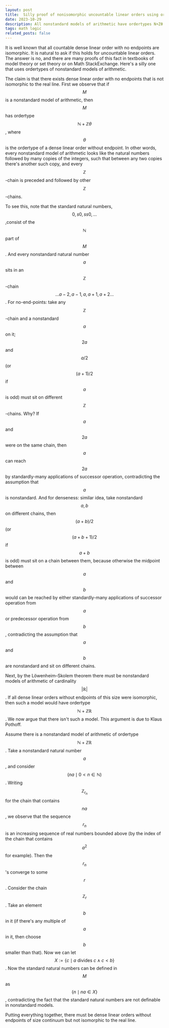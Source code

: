 ```yaml
---
layout: post
title:  Silly proof of nonisomorphic uncountable linear orders using ordertypes of nonstandard models of arithmetic
date: 2023-10-29
description: All nonstandard models of arithmetic have ordertypes N+Zθ. None has ordertype N+ZR.
tags: math logic
related_posts: false
---
```


It is well known that all countable dense linear order with no endpoints are isomorphic. It is natural to ask if this holds for uncountable linear orders. The answer is no, and there are many proofs of this fact in textbooks of model theory or set theory or on Math StackExchange. Here's a silly one that uses ordertypes of nonstandard models of arithmetic.

The claim is that there exists dense linear order with no endpoints that is not isomorphic to the real line. First we observe that if $$M$$ is a nonstandard model of arithmetic, then $$M$$ has ordertype $$\mathbb{N}+\mathbb{Z}\theta$$, where $$\theta$$ is the ordertype of a dense linear order without endpoint. In other words, every nonstandard model of arithmetic looks like the natural numbers followed by many copies of the integers, such that between any two copies there's another such copy, and every $$\mathbb{Z}$$-chain is preceded and followed by other $$\mathbb{Z}$$-chains.

To see this, note that the standard natural numbers, $$0, s0, ss0,...$$,consist of the $$\mathbb{N}$$ part of $$M$$. And every nonstandard natural number $$a$$ sits in an $$\mathbb{Z}$$-chain $$...a-2,a-1,a,a+1,a+2...$$. For no-end-points: take any $$\mathbb{Z}$$-chain and a nonstandard $$a$$ on it; $$2a$$ and $$a/2$$ (or $$(a+1)/2$$ if $$a$$ is odd) must sit on different $$\mathbb{Z}$$-chains. Why? If $$a$$ and $$2a$$ were on the same chain, then $$a$$ can reach $$2a$$ by standardly-many applications of successor operation, contradicting the assumption that $$a$$ is nonstandard. And for denseness: similar idea, take nonstandard $$a,b$$ on different chains, then $$(a+b)/2$$ (or $$(a+b+1)/2$$ if $$a+b$$ is odd) must sit on a chain between them, because otherwise the midpoint between $$a$$ and $$b$$ would can be reached by either standardly-many applications of successor operation from $$a$$ or predecessor operation from $$b$$, contradicting the assumption that $$a$$ and $$b$$ are nonstandard and sit on different chains.

Next, by the Löwenheim–Skolem theorem there must be nonstandard models of arithmetic of cardinality $$\vert \mathbb{R}\vert$$. If all dense linear orders without endpoints of this size were isomorphic, then such a model would have ordertype $$\mathbb{N}+\mathbb{Z}\mathbb{R}$$. We now argue that there isn't such a model. This argument is due to Klaus Pothoff. 

Assume there is a nonstandard model of arithmetic of ordertype $$\mathbb{N}+\mathbb{Z}\mathbb{R}$$. Take a nonstandard natural number $$a$$, and consider $$(na\mid 0<n\in \mathbb{N})$$. Writing $$\mathbb{Z}_{r_n}$$ for the chain that contains $$na$$, we observe that the sequence $$r_n$$ is an increasing sequence of real numbers bounded above (by the index of the chain that contains $$a^2$$ for example). Then the $$r_n$$'s converge to some $$r$$. Consider the chain $$\mathbb{Z}_r$$. Take an element $$b$$ in it (if there's any multiple of $$a$$ in it, then choose $$b$$ smaller than that). Now we can let $$X:=\{c\mid a \text{ divides } c \wedge c<b\}$$. Now the standard natural numbers can be defined in $$M$$ as $$\{n\mid na\in X\}$$, contradicting the fact that the standard natural numbers are not definable in nonstandard models.

Putting everything together, there must be dense linear orders without endpoints of size continuum but not isomorphic to the real line. 
